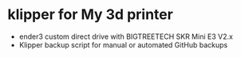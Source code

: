 # klipper for My 3d printer 

- ender3 custom direct drive with BIGTREETECH SKR Mini E3 V2.x
- Klipper backup script for manual or automated GitHub backups
